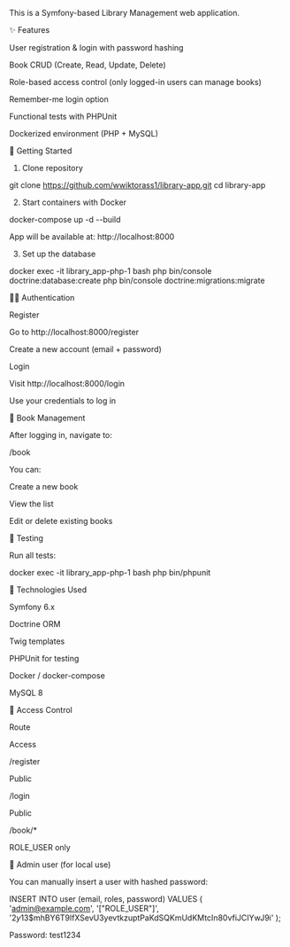 

This is a Symfony-based Library Management web application.

✨ Features

User registration & login with password hashing

Book CRUD (Create, Read, Update, Delete)

Role-based access control (only logged-in users can manage books)

Remember-me login option

Functional tests with PHPUnit

Dockerized environment (PHP + MySQL)

🚀 Getting Started

1. Clone repository

git clone https://github.com/wwiktorass1/library-app.git
cd library-app

2. Start containers with Docker

docker-compose up -d --build

App will be available at: http://localhost:8000

3. Set up the database

docker exec -it library_app-php-1 bash
php bin/console doctrine:database:create
php bin/console doctrine:migrations:migrate

👨‍💼 Authentication

Register

Go to http://localhost:8000/register

Create a new account (email + password)

Login

Visit http://localhost:8000/login

Use your credentials to log in

📖 Book Management

After logging in, navigate to:

/book

You can:

Create a new book

View the list

Edit or delete existing books

🔧 Testing

Run all tests:

docker exec -it library_app-php-1 bash
php bin/phpunit

🏑 Technologies Used

Symfony 6.x

Doctrine ORM

Twig templates

PHPUnit for testing

Docker / docker-compose

MySQL 8

🚪 Access Control

Route

Access

/register

Public

/login

Public

/book/*

ROLE_USER only

🚪 Admin user (for local use)

You can manually insert a user with hashed password:

INSERT INTO user (email, roles, password) VALUES (
  'admin@example.com',
  '["ROLE_USER"]',
  '$2y$13$mhBY6T9lfXSevU3yevtkzuptPaKdSQKmUdKMtcIn80vfiJCIYwJ9i'
);

Password: test1234
